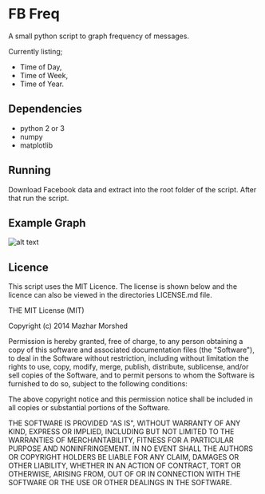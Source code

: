 # FB Freq

A small python script to graph frequency of messages.

Currently listing;
 - Time of Day,
 - Time of Week,
 - Time of Year.

## Dependencies

 - python 2 or 3
 - numpy 
 - matplotlib

## Running

Download Facebook data and extract into the root folder of the script.
After that run the script.

## Example Graph

![alt text](https://github.com/mzhr/fb_analyse/blob/master/example_graphs.png "Example Graphs")

## Licence

This script uses the MIT Licence. The license is shown below and the licence
can also be viewed in the directories LICENSE.md file.

THE MIT License (MIT)

Copyright (c) 2014 Mazhar Morshed

Permission is hereby granted, free of charge, to any person obtaining a copy
of this software and associated documentation files (the "Software"), to deal
in the Software without restriction, including without limitation the rights
to use, copy, modify, merge, publish, distribute, sublicense, and/or sell
copies of the Software, and to permit persons to whom the Software is
furnished to do so, subject to the following conditions:

The above copyright notice and this permission notice shall be included in
all copies or substantial portions of the Software.

THE SOFTWARE IS PROVIDED "AS IS", WITHOUT WARRANTY OF ANY KIND, EXPRESS OR
IMPLIED, INCLUDING BUT NOT LIMITED TO THE WARRANTIES OF MERCHANTABILITY,
FITNESS FOR A PARTICULAR PURPOSE AND NONINFRINGEMENT. IN NO EVENT SHALL THE
AUTHORS OR COPYRIGHT HOLDERS BE LIABLE FOR ANY CLAIM, DAMAGES OR OTHER
LIABILITY, WHETHER IN AN ACTION OF CONTRACT, TORT OR OTHERWISE, ARISING FROM,
OUT OF OR IN CONNECTION WITH THE SOFTWARE OR THE USE OR OTHER DEALINGS IN
THE SOFTWARE.

